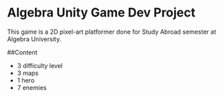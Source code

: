 # Algebra Unity Game Dev Project
This game is a 2D pixel-art platformer done for Study Abroad semester at Algebra
University.

##Content
- 3 difficulty level
- 3 maps
- 1 hero
- 7 enemies
